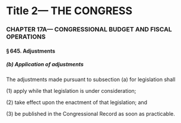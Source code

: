
# Title 2— THE CONGRESS
### CHAPTER 17A— CONGRESSIONAL BUDGET AND FISCAL OPERATIONS
#### § 645. Adjustments
##### (b) Application of adjustments

The adjustments made pursuant to subsection (a) for legislation shall

(1) apply while that legislation is under consideration;

(2) take effect upon the enactment of that legislation; and

(3) be published in the Congressional Record as soon as practicable.

